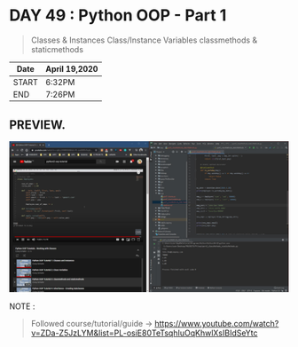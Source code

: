 # DAY 49 : Python OOP - Part 1

> Classes & Instances
> Class/Instance Variables
> classmethods & staticmethods

| Date | April 19,2020 |
| ------ | ------ |
| START | 6:32PM |
| END | 7:26PM |


## PREVIEW.
![Preview](Untitled.jpg)


NOTE : 
> Followed course/tutorial/guide -> https://www.youtube.com/watch?v=ZDa-Z5JzLYM&list=PL-osiE80TeTsqhIuOqKhwlXsIBIdSeYtc

